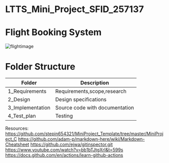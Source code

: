# LTTS_Mini_Project_SFID_257137

# Flight Booking System
![flightimage](https://user-images.githubusercontent.com/81014114/114928093-ce8ec480-9e4f-11eb-8c69-6436a33d4bc9.jpg)



# Folder Structure

|Folder|Description|
|------|-----------|
|1_Requirements|Requirements,scope,research|
|2_Design|Design specifications|
|3_Implementation|Source code with documentation|
|4_Test_plan|Testing|



Resources:
https://github.com/stepin654321/MiniProject_Template/tree/master/MiniProject_C
https://github.com/adam-p/markdown-here/wiki/Markdown-Cheatsheet
https://github.com/ejwa/gitinspector.git
https://www.youtube.com/watch?v=bb1bTJtgXrI&t=599s
https://docs.github.com/en/actions/learn-github-actions

